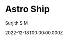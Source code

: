---
title: Astro Ship
github: https://github.com/surjithctly/astroship
demo: https://astroship.web3templates.com/
author: Surjith S M
author_link: https://github.com/surjithctly
date: 2022-12-18T00:00:00.000Z
description: >-
  Astroship is a starter template for startups, marketing websites & landing
  pages. Built with Astro, TailwindCSS & Alpine.js
ssg:
  - Astro
css:
  - Tailwind
cms: null
category:
  - Business
draft: false
publish_date: '2022-11-01T10:14:05Z'
update_date: '2022-11-29T09:18:11Z'
github_star: 180
github_fork: 15
---